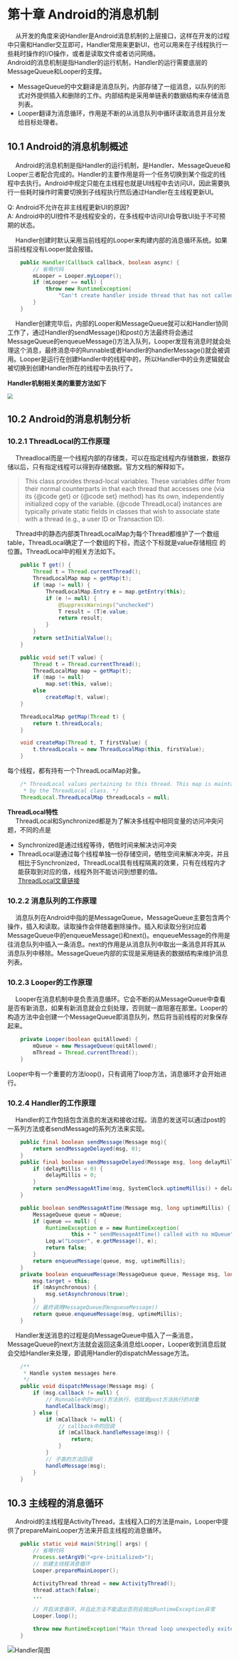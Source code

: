 # 第十章 Android的消息机制
&emsp; 从开发的角度来说Handler是Android消息机制的上层接口，这样在开发的过程中只需和Handler交互即可，Handler常用来更新UI，也可以用来在子线程执行一些耗时操作的I/O操作，或者是读取文件或者访问网络。  
Android的消息机制是指Handler的运行机制，Handler的运行需要底层的MessageQueue和Looper的支撑。  

- MessageQueue的中文翻译是消息队列，内部存储了一组消息，以队列的形式对外提供插入和删除的工作。内部结构是采用单链表的数据结构来存储消息列表。
- Looper翻译为消息循环，作用是不断的从消息队列中循环读取消息并且分发给目标处理者。
  
## 10.1 Android的消息机制概述
&emsp; Android的消息机制是指Handler的运行机制，是Handler、MessageQueue和Looper三者配合完成的。Handler的主要作用是将一个任务切换到某个指定的线程中去执行。Android中规定只能在主线程也就是UI线程中去访问UI，因此需要执行一些耗时操作时需要切换到子线程执行然后通过Handler在主线程更新UI。  

Q: Android不允许在非主线程更新UI的原因?  
A: Android中的UI控件不是线程安全的，在多线程中访问UI会导致UI处于不可预期的状态。  

&emsp; Handler创建时默认采用当前线程的Looper来构建内部的消息循环系统。如果当前线程没有Looper就会报错。
```java
    public Handler(Callback callback, boolean async) {
        // 省略代码
        mLooper = Looper.myLooper();
        if (mLooper == null) {
            throw new RuntimeException(
                "Can't create handler inside thread that has not called Looper.prepare()");
        }
    }
```
&emsp; Handler创建完毕后，内部的Looper和MessageQueue就可以和Handler协同工作了，通过Handler的sendMessage()和post()方法最终将会通过MessageQueue的enqueueMessage()方法入队列，Looper发现有消息时就会处理这个消息，最终消息中的Runnable或者Handler的handlerMessage()就会被调用。Looper是运行在创建Handler中的线程中的，所以Handler中的业务逻辑就会被切换到创建Handler所在的线程中去执行了。  

**Handler机制相关类的重要方法如下**

<img src="image/Handler机制相关方法.png" style="zoom:75%"/>  

## 10.2 Android的消息机制分析
### 10.2.1 ThreadLocal的工作原理
&emsp; Threadlocal而是一个线程内部的存储类，可以在指定线程内存储数据，数据存储以后，只有指定线程可以得到存储数据。官方文档的解释如下。
>   This class provides thread-local variables. These variables differ from
  their normal counterparts in that each thread that accesses one (via its
  {@code get} or {@code set} method) has its own, independently initialized
  copy of the variable.  {@code ThreadLocal} instances are typically private
  static fields in classes that wish to associate state with a thread (e.g.,
  a user ID or Transaction ID).

&emsp; Thread中的静态内部类ThreadLocalMap为每个Thread都维护了一个数组table，ThreadLocal确定了一个数组的下标，而这个下标就是value存储相应 的位置。ThreadLocal中的相关方法如下。
```java
    public T get() {
        Thread t = Thread.currentThread();
        ThreadLocalMap map = getMap(t);
        if (map != null) {
            ThreadLocalMap.Entry e = map.getEntry(this);
            if (e != null) {
                @SuppressWarnings("unchecked")
                T result = (T)e.value;
                return result;
            }
        }
        return setInitialValue();
    }

    public void set(T value) {
        Thread t = Thread.currentThread();
        ThreadLocalMap map = getMap(t);
        if (map != null)
            map.set(this, value);
        else
            createMap(t, value);
    }

    ThreadLocalMap getMap(Thread t) {
        return t.threadLocals;
    }

    void createMap(Thread t, T firstValue) {
        t.threadLocals = new ThreadLocalMap(this, firstValue);
    }

```
每个线程，都有持有一个ThreadLocalMap对象。
```java
    /* ThreadLocal values pertaining to this thread. This map is maintained
     * by the ThreadLocal class. */
    ThreadLocal.ThreadLocalMap threadLocals = null;
```
**ThreadLocal特性**   
&emsp; ThreadLocal和Synchronized都是为了解决多线程中相同变量的访问冲突问题，不同的点是

- Synchronized是通过线程等待，牺牲时间来解决访问冲突
- ThreadLocal是通过每个线程单独一份存储空间，牺牲空间来解决冲突，并且相比于Synchronized，ThreadLocal具有线程隔离的效果，只有在线程内才能获取到对应的值，线程外则不能访问到想要的值。  
[ThreadLocal文章链接]("https://www.jianshu.com/p/3c5d7f09dfbd")
### 10.2.2 消息队列的工作原理
&emsp; 消息队列在Android中指的是MessageQueue，MessageQueue主要包含两个操作，插入和读取。读取操作会伴随着删除操作。插入和读取分别对应着MessageQueue中的enqueueMessage()和next()。enqueueMessage的作用是往消息队列中插入一条消息。next的作用是从消息队列中取出一条消息并将其从消息队列中移除。MessageQueue内部的实现是采用链表的数据结构来维护消息列表。

### 10.2.3 Looper的工作原理
&emsp; Looper在消息机制中是负责消息循环。它会不断的从MessageQueue中查看是否有新消息，如果有新消息就会立刻处理，否则就一直阻塞在那里。Looper的构造方法中会创建一个MessageQueue即消息队列，然后将当前线程的对象保存起来。
``` java
    private Looper(boolean quitAllowed) {
        mQueue = new MessageQueue(quitAllowed);
        mThread = Thread.currentThread();
    }
```
Looper中有一个重要的方法loop()，只有调用了loop方法，消息循环才会开始进行。
### 10.2.4 Handler的工作原理
&emsp; Handler的工作包括包含消息的发送和接收过程。消息的发送可以通过post的一系列方法或者sendMessage的系列方法来实现。
``` java
    public final boolean sendMessage(Message msg){
        return sendMessageDelayed(msg, 0);
    }
    public final boolean sendMessageDelayed(Message msg, long delayMillis){
        if (delayMillis < 0) {
            delayMillis = 0;
        }
        return sendMessageAtTime(msg, SystemClock.uptimeMillis() + delayMillis);
    }

    public boolean sendMessageAtTime(Message msg, long uptimeMillis) {
        MessageQueue queue = mQueue;
        if (queue == null) {
            RuntimeException e = new RuntimeException(
                    this + " sendMessageAtTime() called with no mQueue");
            Log.w("Looper", e.getMessage(), e);
            return false;
        }
        return enqueueMessage(queue, msg, uptimeMillis);
    }
    private boolean enqueueMessage(MessageQueue queue, Message msg, long uptimeMillis) {
        msg.target = this;
        if (mAsynchronous) {
            msg.setAsynchronous(true);
        }
        // 最终调用MessageQueue的enqueueMessage()
        return queue.enqueueMessage(msg, uptimeMillis);
    }
```
&emsp; Handler发送消息的过程是向MessageQueue中插入了一条消息，MessageQueue的next方法就会返回这条消息给Looper，Looper收到消息后就会交给Handler来处理，即调用Handler的dispatchMessage方法。
```java
    /**
     * Handle system messages here.
     */
    public void dispatchMessage(Message msg) {
        if (msg.callback != null) {
            // Runnable中的run()方法执行，也就是post方法执行的对象
            handleCallback(msg);
        } else {
            if (mCallback != null) {
                // callback中的回调
                if (mCallback.handleMessage(msg)) {
                    return;
                }
            }
            // 子类的方法回调
            handleMessage(msg);
        }
    }
```
## 10.3 主线程的消息循环  

&emsp; Android的主线程是ActivityThread，主线程入口的方法是main，Looper中提供了prepareMainLooper方法来开启主线程的消息循环。
```java
    public static void main(String[] args) {
        // 省略代码
        Process.setArgV0("<pre-initialized>");
        // 创建主线程消息循环
        Looper.prepareMainLooper();

        ActivityThread thread = new ActivityThread();
        thread.attach(false);
        ...

        // 开启消息循环，并且此方法不能退出否则会抛出RuntimeException异常
        Looper.loop();

        throw new RuntimeException("Main thread loop unexpectedly exited");
    }
```

![Handler简图](./image/Handler机制.jpg)